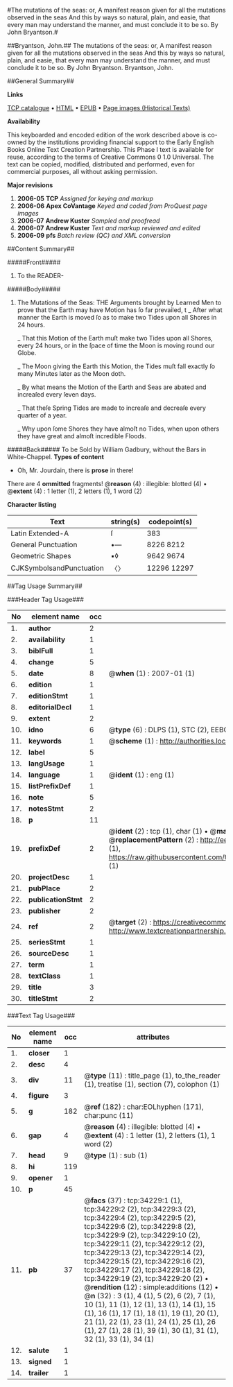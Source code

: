 #The mutations of the seas: or, A manifest reason given for all the mutations observed in the seas And this by ways so natural, plain, and easie, that every man may understand the manner, and must conclude it to be so. By John Bryantson.#

##Bryantson, John.##
The mutations of the seas: or, A manifest reason given for all the mutations observed in the seas And this by ways so natural, plain, and easie, that every man may understand the manner, and must conclude it to be so. By John Bryantson.
Bryantson, John.

##General Summary##

**Links**

[TCP catalogue](http://www.ota.ox.ac.uk/tcp/)  • 
[HTML](http://tei.it.ox.ac.uk/tcp/Texts-HTML/free/A29/A29938.html)  • 
[EPUB](http://tei.it.ox.ac.uk/tcp/Texts-EPUB/free/A29/A29938.epub) • 
[Page images (Historical Texts)](https://data.historicaltexts.jisc.ac.uk/view?pubId=eebo-99829786e&pageId=eebo-99829786e-34229-1)

**Availability**

This keyboarded and encoded edition of the
	       work described above is co-owned by the institutions
	       providing financial support to the Early English Books
	       Online Text Creation Partnership. This Phase I text is
	       available for reuse, according to the terms of Creative
	       Commons 0 1.0 Universal. The text can be copied,
	       modified, distributed and performed, even for
	       commercial purposes, all without asking permission.

**Major revisions**

1. __2006-05__ __TCP__ *Assigned for keying and markup*
1. __2006-06__ __Apex CoVantage__ *Keyed and coded from ProQuest page images*
1. __2006-07__ __Andrew Kuster__ *Sampled and proofread*
1. __2006-07__ __Andrew Kuster__ *Text and markup reviewed and edited*
1. __2006-09__ __pfs__ *Batch review (QC) and XML conversion*

##Content Summary##

#####Front#####

1. To the READER-

#####Body#####

1. The Mutations of the Seas:
THE Arguments brought by Learned Men to prove that the Earth may have Motion has ſo far prevailed, t
    _ After what manner the Earth is moved ſo as to make two Tides upon all Shores in 24 hours.

    _ That this Motion of the Earth muſt make two Tides upon all Shores, every 24 hours, or in the ſpace of time the Moon is moving round our Globe.

    _ The Moon giving the Earth this Motion, the Tides muſt fall exactly ſo many Minutes later as the Moon doth.

    _ By what means the Motion of the Earth and Seas are abated and increaſed every ſeven days.

    _ That theſe Spring Tides are made to increaſe and decreaſe every quarter of a year.

    _ Why upon ſome Shores they have almoſt no Tides, when upon others they have great and almoſt incredible Floods.

#####Back#####
To be Sold by William Gadbury, without the Bars in White-Chappel.
**Types of content**

  * Oh, Mr. Jourdain, there is **prose** in there!

There are 4 **ommitted** fragments! 
 @__reason__ (4) : illegible: blotted (4)  •  @__extent__ (4) : 1 letter (1), 2 letters (1), 1 word (2)

**Character listing**


|Text|string(s)|codepoint(s)|
|---|---|---|
|Latin Extended-A|ſ|383|
|General Punctuation|•—|8226 8212|
|Geometric Shapes|▪◊|9642 9674|
|CJKSymbolsandPunctuation|〈〉|12296 12297|

##Tag Usage Summary##

###Header Tag Usage###

|No|element name|occ|attributes|
|---|---|---|---|
|1.|__author__|2||
|2.|__availability__|1||
|3.|__biblFull__|1||
|4.|__change__|5||
|5.|__date__|8| @__when__ (1) : 2007-01 (1)|
|6.|__edition__|1||
|7.|__editionStmt__|1||
|8.|__editorialDecl__|1||
|9.|__extent__|2||
|10.|__idno__|6| @__type__ (6) : DLPS (1), STC (2), EEBO-CITATION (1), PROQUEST (1), VID (1)|
|11.|__keywords__|1| @__scheme__ (1) : http://authorities.loc.gov/ (1)|
|12.|__label__|5||
|13.|__langUsage__|1||
|14.|__language__|1| @__ident__ (1) : eng (1)|
|15.|__listPrefixDef__|1||
|16.|__note__|5||
|17.|__notesStmt__|2||
|18.|__p__|11||
|19.|__prefixDef__|2| @__ident__ (2) : tcp (1), char (1)  •  @__matchPattern__ (2) : ([0-9\-]+):([0-9IVX]+) (1), (.+) (1)  •  @__replacementPattern__ (2) : http://eebo.chadwyck.com/downloadtiff?vid=$1&page=$2 (1), https://raw.githubusercontent.com/textcreationpartnership/Texts/master/tcpchars.xml#$1 (1)|
|20.|__projectDesc__|1||
|21.|__pubPlace__|2||
|22.|__publicationStmt__|2||
|23.|__publisher__|2||
|24.|__ref__|2| @__target__ (2) : https://creativecommons.org/publicdomain/zero/1.0/ (1), http://www.textcreationpartnership.org/docs/. (1)|
|25.|__seriesStmt__|1||
|26.|__sourceDesc__|1||
|27.|__term__|1||
|28.|__textClass__|1||
|29.|__title__|3||
|30.|__titleStmt__|2||


###Text Tag Usage###

|No|element name|occ|attributes|
|---|---|---|---|
|1.|__closer__|1||
|2.|__desc__|4||
|3.|__div__|11| @__type__ (11) : title_page (1), to_the_reader (1), treatise (1), section (7), colophon (1)|
|4.|__figure__|3||
|5.|__g__|182| @__ref__ (182) : char:EOLhyphen (171), char:punc (11)|
|6.|__gap__|4| @__reason__ (4) : illegible: blotted (4)  •  @__extent__ (4) : 1 letter (1), 2 letters (1), 1 word (2)|
|7.|__head__|9| @__type__ (1) : sub (1)|
|8.|__hi__|119||
|9.|__opener__|1||
|10.|__p__|45||
|11.|__pb__|37| @__facs__ (37) : tcp:34229:1 (1), tcp:34229:2 (2), tcp:34229:3 (2), tcp:34229:4 (2), tcp:34229:5 (2), tcp:34229:6 (2), tcp:34229:8 (2), tcp:34229:9 (2), tcp:34229:10 (2), tcp:34229:11 (2), tcp:34229:12 (2), tcp:34229:13 (2), tcp:34229:14 (2), tcp:34229:15 (2), tcp:34229:16 (2), tcp:34229:17 (2), tcp:34229:18 (2), tcp:34229:19 (2), tcp:34229:20 (2)  •  @__rendition__ (12) : simple:additions (12)  •  @__n__ (32) : 3 (1), 4 (1), 5 (2), 6 (2), 7 (1), 10 (1), 11 (1), 12 (1), 13 (1), 14 (1), 15 (1), 16 (1), 17 (1), 18 (1), 19 (1), 20 (1), 21 (1), 22 (1), 23 (1), 24 (1), 25 (1), 26 (1), 27 (1), 28 (1), 39 (1), 30 (1), 31 (1), 32 (1), 33 (1), 34 (1)|
|12.|__salute__|1||
|13.|__signed__|1||
|14.|__trailer__|1||
